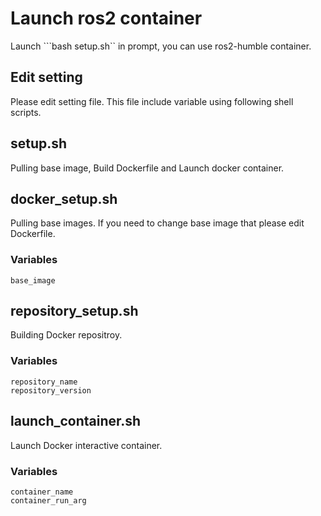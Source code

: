 # Launch ros2 container
Launch ```bash setup.sh`` in prompt, you can use ros2-humble container.

## Edit setting
Please edit setting file.
This file include variable using following shell scripts.

## setup.sh
Pulling base image, Build Dockerfile and Launch docker container.

## docker_setup.sh
Pulling base images.
If you need to change base image that please edit Dockerfile.
### Variables
```
base_image
```

## repository_setup.sh
Building Docker repositroy.
### Variables
```
repository_name
repository_version
```

## launch_container.sh
Launch Docker interactive container.
### Variables
```
container_name
container_run_arg
````

